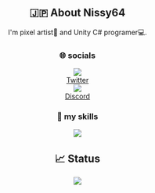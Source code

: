 
<h2 align="center">🇯🇵 About Nissy64</h2>

<div align="center">
  I'm pixel artist🎨 and Unity C# programer💻.
</div>

<h3 align="center"> 🌐 socials</h3>

<div align="center"><img src="https://skillicons.dev/icons?i=twitter"/></div>
<div align="center"><a href="https://twitter.com/Nissy64">Twitter</a></div>

<div align="center"><img src="https://skillicons.dev/icons?i=discord"/></div>
<div align="center"><a href="https://discord.gg/Amw22HMQ4s">Discord</a></div>

<h3 align="center"> 🌱 my skills</h3>

<div align="center"><img src="https://skillicons.dev/icons?i=git,github,unity,cs,vscode&theme=dark"/></div>

<h2 align="center">📈 Status</h2>

<div align="center"><img src="https://github-readme-stats.vercel.app/api?username=Nissy64&show_icons=true"></div>
